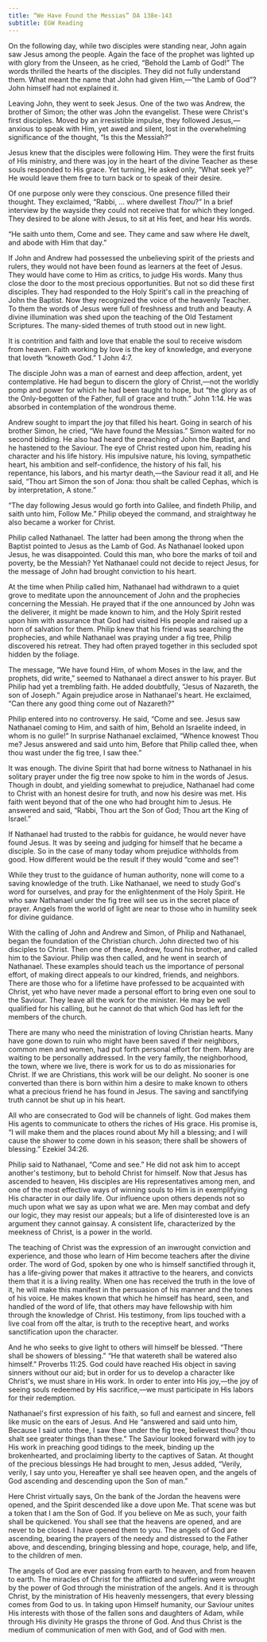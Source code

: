 ```yaml
---
title: “We Have Found the Messias” DA 138e-143
subtitle: EGW Reading
---
```


On the following day, while two disciples were standing near, John again saw Jesus among the people. Again the face of the prophet was lighted up with glory from the Unseen, as he cried, “Behold the Lamb of God!” The words thrilled the hearts of the disciples. They did not fully understand them. What meant the name that John had given Him,—“the Lamb of God”? John himself had not explained it.

Leaving John, they went to seek Jesus. One of the two was Andrew, the brother of Simon; the other was John the evangelist. These were Christ's first disciples. Moved by an irresistible impulse, they followed Jesus,—anxious to speak with Him, yet awed and silent, lost in the overwhelming significance of the thought, “Is this the Messiah?”

Jesus knew that the disciples were following Him. They were the first fruits of His ministry, and there was joy in the heart of the divine Teacher as these souls responded to His grace. Yet turning, He asked only, “What seek ye?” He would leave them free to turn back or to speak of their desire.

Of one purpose only were they conscious. One presence filled their thought. They exclaimed, “Rabbi, ... where dwellest _Thou_?” In a brief interview by the wayside they could not receive that for which they longed. They desired to be alone with Jesus, to sit at His feet, and hear His words.

“He saith unto them, Come and see. They came and saw where He dwelt, and abode with Him that day.”

If John and Andrew had possessed the unbelieving spirit of the priests and rulers, they would not have been found as learners at the feet of Jesus. They would have come to Him as critics, to judge His words. Many thus close the door to the most precious opportunities. But not so did these first disciples. They had responded to the Holy Spirit's call in the preaching of John the Baptist. Now they recognized the voice of the heavenly Teacher. To them the words of Jesus were full of freshness and truth and beauty. A divine illumination was shed upon the teaching of the Old Testament Scriptures. The many-sided themes of truth stood out in new light.

It is contrition and faith and love that enable the soul to receive wisdom from heaven. Faith working by love is the key of knowledge, and everyone that loveth “knoweth God.” 1 John 4:7.

The disciple John was a man of earnest and deep affection, ardent, yet contemplative. He had begun to discern the glory of Christ,—not the worldly pomp and power for which he had been taught to hope, but “the glory as of the Only-begotten of the Father, full of grace and truth.” John 1:14. He was absorbed in contemplation of the wondrous theme.

Andrew sought to impart the joy that filled his heart. Going in search of his brother Simon, he cried, “We have found the Messias.” Simon waited for no second bidding. He also had heard the preaching of John the Baptist, and he hastened to the Saviour. The eye of Christ rested upon him, reading his character and his life history. His impulsive nature, his loving, sympathetic heart, his ambition and self-confidence, the history of his fall, his repentance, his labors, and his martyr death,—the Saviour read it all, and He said, “Thou art Simon the son of Jona: thou shalt be called Cephas, which is by interpretation, A stone.”

“The day following Jesus would go forth into Galilee, and findeth Philip, and saith unto him, Follow Me.” Philip obeyed the command, and straightway he also became a worker for Christ.

Philip called Nathanael. The latter had been among the throng when the Baptist pointed to Jesus as the Lamb of God. As Nathanael looked upon Jesus, he was disappointed. Could this man, who bore the marks of toil and poverty, be the Messiah? Yet Nathanael could not decide to reject Jesus, for the message of John had brought conviction to his heart.

At the time when Philip called him, Nathanael had withdrawn to a quiet grove to meditate upon the announcement of John and the prophecies concerning the Messiah. He prayed that if the one announced by John was the deliverer, it might be made known to him, and the Holy Spirit rested upon him with assurance that God had visited His people and raised up a horn of salvation for them. Philip knew that his friend was searching the prophecies, and while Nathanael was praying under a fig tree, Philip discovered his retreat. They had often prayed together in this secluded spot hidden by the foliage.

The message, “We have found Him, of whom Moses in the law, and the prophets, did write,” seemed to Nathanael a direct answer to his prayer. But Philip had yet a trembling faith. He added doubtfully, “Jesus of Nazareth, the son of Joseph.” Again prejudice arose in Nathanael's heart. He exclaimed, “Can there any good thing come out of Nazareth?”

Philip entered into no controversy. He said, “Come and see. Jesus saw Nathanael coming to Him, and saith of him, Behold an Israelite indeed, in whom is no guile!” In surprise Nathanael exclaimed, “Whence knowest Thou me? Jesus answered and said unto him, Before that Philip called thee, when thou wast under the fig tree, I saw thee.”

It was enough. The divine Spirit that had borne witness to Nathanael in his solitary prayer under the fig tree now spoke to him in the words of Jesus. Though in doubt, and yielding somewhat to prejudice, Nathanael had come to Christ with an honest desire for truth, and now his desire was met. His faith went beyond that of the one who had brought him to Jesus. He answered and said, “Rabbi, Thou art the Son of God; Thou art the King of Israel.”

If Nathanael had trusted to the rabbis for guidance, he would never have found Jesus. It was by seeing and judging for himself that he became a disciple. So in the case of many today whom prejudice withholds from good. How different would be the result if they would “come and see”!

While they trust to the guidance of human authority, none will come to a saving knowledge of the truth. Like Nathanael, we need to study God's word for ourselves, and pray for the enlightenment of the Holy Spirit. He who saw Nathanael under the fig tree will see us in the secret place of prayer. Angels from the world of light are near to those who in humility seek for divine guidance.

With the calling of John and Andrew and Simon, of Philip and Nathanael, began the foundation of the Christian church. John directed two of his disciples to Christ. Then one of these, Andrew, found his brother, and called him to the Saviour. Philip was then called, and he went in search of Nathanael. These examples should teach us the importance of personal effort, of making direct appeals to our kindred, friends, and neighbors. There are those who for a lifetime have professed to be acquainted with Christ, yet who have never made a personal effort to bring even one soul to the Saviour. They leave all the work for the minister. He may be well qualified for his calling, but he cannot do that which God has left for the members of the church.

There are many who need the ministration of loving Christian hearts. Many have gone down to ruin who might have been saved if their neighbors, common men and women, had put forth personal effort for them. Many are waiting to be personally addressed. In the very family, the neighborhood, the town, where we live, there is work for us to do as missionaries for Christ. If we are Christians, this work will be our delight. No sooner is one converted than there is born within him a desire to make known to others what a precious friend he has found in Jesus. The saving and sanctifying truth cannot be shut up in his heart.

All who are consecrated to God will be channels of light. God makes them His agents to communicate to others the riches of His grace. His promise is, “I will make them and the places round about My hill a blessing; and I will cause the shower to come down in his season; there shall be showers of blessing.” Ezekiel 34:26.

Philip said to Nathanael, “Come and see.” He did not ask him to accept another's testimony, but to behold Christ for himself. Now that Jesus has ascended to heaven, His disciples are His representatives among men, and one of the most effective ways of winning souls to Him is in exemplifying His character in our daily life. Our influence upon others depends not so much upon what we say as upon what we are. Men may combat and defy our logic, they may resist our appeals; but a life of disinterested love is an argument they cannot gainsay. A consistent life, characterized by the meekness of Christ, is a power in the world.

The teaching of Christ was the expression of an inwrought conviction and experience, and those who learn of Him become teachers after the divine order. The word of God, spoken by one who is himself sanctified through it, has a life-giving power that makes it attractive to the hearers, and convicts them that it is a living reality. When one has received the truth in the love of it, he will make this manifest in the persuasion of his manner and the tones of his voice. He makes known that which he himself has heard, seen, and handled of the word of life, that others may have fellowship with him through the knowledge of Christ. His testimony, from lips touched with a live coal from off the altar, is truth to the receptive heart, and works sanctification upon the character.

And he who seeks to give light to others will himself be blessed. “There shall be showers of blessing.” “He that watereth shall be watered also himself.” Proverbs 11:25. God could have reached His object in saving sinners without our aid; but in order for us to develop a character like Christ's, we must share in His work. In order to enter into His joy,—the joy of seeing souls redeemed by His sacrifice,—we must participate in His labors for their redemption.

Nathanael's first expression of his faith, so full and earnest and sincere, fell like music on the ears of Jesus. And He “answered and said unto him, Because I said unto thee, I saw thee under the fig tree, believest thou? thou shalt see greater things than these.” The Saviour looked forward with joy to His work in preaching good tidings to the meek, binding up the brokenhearted, and proclaiming liberty to the captives of Satan. At thought of the precious blessings He had brought to men, Jesus added, “Verily, verily, I say unto you, Hereafter ye shall see heaven open, and the angels of God ascending and descending upon the Son of man.”

Here Christ virtually says, On the bank of the Jordan the heavens were opened, and the Spirit descended like a dove upon Me. That scene was but a token that I am the Son of God. If you believe on Me as such, your faith shall be quickened. You shall see that the heavens are opened, and are never to be closed. I have opened them to you. The angels of God are ascending, bearing the prayers of the needy and distressed to the Father above, and descending, bringing blessing and hope, courage, help, and life, to the children of men.

The angels of God are ever passing from earth to heaven, and from heaven to earth. The miracles of Christ for the afflicted and suffering were wrought by the power of God through the ministration of the angels. And it is through Christ, by the ministration of His heavenly messengers, that every blessing comes from God to us. In taking upon Himself humanity, our Saviour unites His interests with those of the fallen sons and daughters of Adam, while through His divinity He grasps the throne of God. And thus Christ is the medium of communication of men with God, and of God with men.